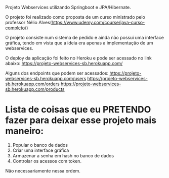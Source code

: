 
Projeto Webservices utilizando Springboot e JPA/Hibernate.

O projeto foi realizado como proposta de um curso ministrado pelo professor Nélio Alves(https://www.udemy.com/course/java-curso-completo/)

O projeto consiste num sistema de pedido e ainda não possui uma interface gráfica, tendo em vista que a ideia era apenas a implementação de um webservices.
 

O deploy da aplicação foi feito no Heroku e pode ser acessado no link abaixo:
https://projeto-webservices-sb.herokuapp.com/

Alguns dos endpoints que podem ser acessados:
https://projeto-webservices-sb.herokuapp.com/users
https://projeto-webservices-sb.herokuapp.com/orders
https://projeto-webservices-sb.herokuapp.com/products

# Lista de coisas que eu PRETENDO fazer para deixar esse projeto mais maneiro:
1. Popular o banco de dados
2. Criar uma interface gráfica
3. Armazenar a senha em hash no banco de dados
4. Controlar os acessos com token.

Não necessariamente nessa ordem.
